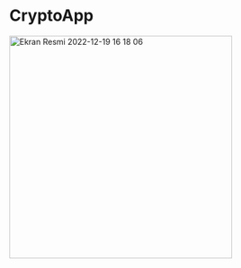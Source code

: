 # CryptoApp

<img width="396" alt="Ekran Resmi 2022-12-19 16 18 06" src="https://user-images.githubusercontent.com/28389250/208434963-002a6309-3706-4125-a78c-b66e96d0e98b.png">
